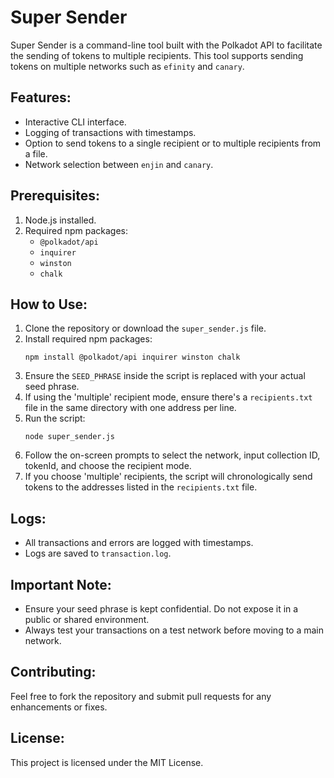 
# Super Sender

Super Sender is a command-line tool built with the Polkadot API to facilitate the sending of tokens to multiple recipients. This tool supports sending tokens on multiple networks such as `efinity` and `canary`.

## Features:
- Interactive CLI interface.
- Logging of transactions with timestamps.
- Option to send tokens to a single recipient or to multiple recipients from a file.
- Network selection between `enjin` and `canary`.

## Prerequisites:
1. Node.js installed.
2. Required npm packages: 
    - `@polkadot/api`
    - `inquirer`
    - `winston`
    - `chalk`

## How to Use:

1. Clone the repository or download the `super_sender.js` file.
2. Install required npm packages:
    ```
    npm install @polkadot/api inquirer winston chalk
    ```
3. Ensure the `SEED_PHRASE` inside the script is replaced with your actual seed phrase.
4. If using the 'multiple' recipient mode, ensure there's a `recipients.txt` file in the same directory with one address per line.
5. Run the script:
    ```
    node super_sender.js
    ```
6. Follow the on-screen prompts to select the network, input collection ID, tokenId, and choose the recipient mode.
7. If you choose 'multiple' recipients, the script will chronologically send tokens to the addresses listed in the `recipients.txt` file.

## Logs:
- All transactions and errors are logged with timestamps.
- Logs are saved to `transaction.log`.

## Important Note:
- Ensure your seed phrase is kept confidential. Do not expose it in a public or shared environment.
- Always test your transactions on a test network before moving to a main network.

## Contributing:
Feel free to fork the repository and submit pull requests for any enhancements or fixes.

## License:
This project is licensed under the MIT License.

